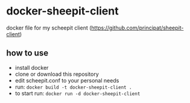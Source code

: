 # docker-sheepit-client
docker file for my scheepit client (https://github.com/principat/sheepit-client)

## how to use

* install docker
* clone or download this repository
* edit scheepit.conf to your personal needs
* run: `docker build -t docker-sheepit-client .`
* to start run: `docker run -d docker-sheepit-client ` 


